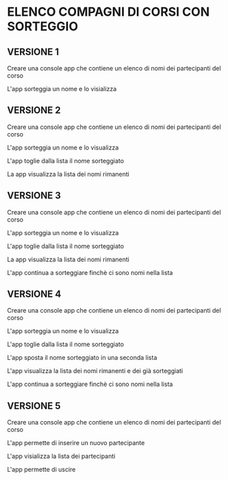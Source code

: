 # ELENCO COMPAGNI DI CORSI CON SORTEGGIO
## VERSIONE 1

Creare una console app che contiene un elenco di nomi dei partecipanti del corso

L'app sorteggia un nome e lo visializza 

## VERSIONE 2

Creare una console app che contiene un elenco di nomi dei partecipanti del corso

L'app sorteggia un nome e lo visualizza

L'app toglie dalla lista il nome sorteggiato

La app visualizza la lista dei nomi rimanenti

## VERSIONE 3


Creare una console app che contiene un elenco di nomi dei partecipanti del corso

L'app sorteggia un nome e lo visualizza

L'app toglie dalla lista il nome sorteggiato

La app visualizza la lista dei nomi rimanenti

L'app continua a sorteggiare finchè ci sono nomi nella lista

## VERSIONE 4

Creare una console app che contiene un elenco di nomi dei partecipanti del corso

L'app sorteggia un nome e lo visualizza

L'app toglie dalla lista il nome sorteggiato

L'app sposta il nome sorteggiato in una seconda lista

L'app visualizza la lista dei nomi rimanenti e dei già sorteggiati

L'app continua a sorteggiare finchè ci sono nomi nella lista

## VERSIONE 5

Creare una console app che contiene un elenco di nomi dei partecipanti del corso

L'app permette di inserire un nuovo partecipante

L'app visializza la lista dei partecipanti

L'app permette di uscire